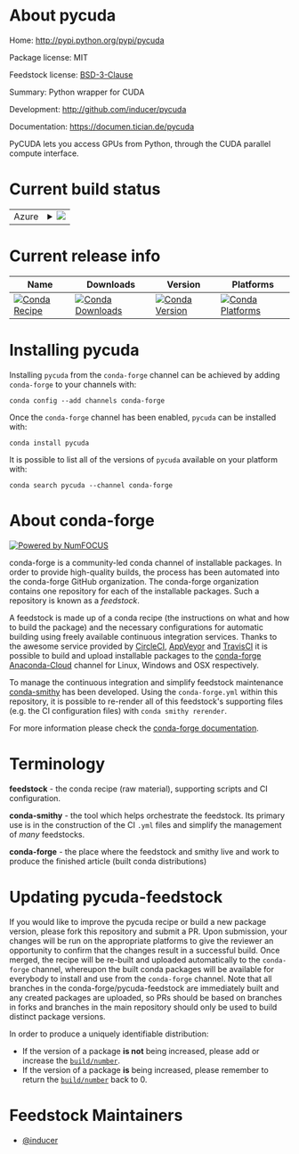 About pycuda
============

Home: http://pypi.python.org/pypi/pycuda

Package license: MIT

Feedstock license: [BSD-3-Clause](https://github.com/conda-forge/pycuda-feedstock/blob/master/LICENSE.txt)

Summary: Python wrapper for CUDA

Development: http://github.com/inducer/pycuda

Documentation: https://documen.tician.de/pycuda

PyCUDA lets you access GPUs from Python, through the CUDA parallel
compute interface.


Current build status
====================


<table>
    
  <tr>
    <td>Azure</td>
    <td>
      <details>
        <summary>
          <a href="https://dev.azure.com/conda-forge/feedstock-builds/_build/latest?definitionId=12297&branchName=master">
            <img src="https://dev.azure.com/conda-forge/feedstock-builds/_apis/build/status/pycuda-feedstock?branchName=master">
          </a>
        </summary>
        <table>
          <thead><tr><th>Variant</th><th>Status</th></tr></thead>
          <tbody><tr>
              <td>linux_64_cuda_compiler_version10.2numpy1.17python3.6.____cpython</td>
              <td>
                <a href="https://dev.azure.com/conda-forge/feedstock-builds/_build/latest?definitionId=12297&branchName=master">
                  <img src="https://dev.azure.com/conda-forge/feedstock-builds/_apis/build/status/pycuda-feedstock?branchName=master&jobName=linux&configuration=linux_64_cuda_compiler_version10.2numpy1.17python3.6.____cpython" alt="variant">
                </a>
              </td>
            </tr><tr>
              <td>linux_64_cuda_compiler_version10.2numpy1.17python3.7.____cpython</td>
              <td>
                <a href="https://dev.azure.com/conda-forge/feedstock-builds/_build/latest?definitionId=12297&branchName=master">
                  <img src="https://dev.azure.com/conda-forge/feedstock-builds/_apis/build/status/pycuda-feedstock?branchName=master&jobName=linux&configuration=linux_64_cuda_compiler_version10.2numpy1.17python3.7.____cpython" alt="variant">
                </a>
              </td>
            </tr><tr>
              <td>linux_64_cuda_compiler_version10.2numpy1.17python3.8.____cpython</td>
              <td>
                <a href="https://dev.azure.com/conda-forge/feedstock-builds/_build/latest?definitionId=12297&branchName=master">
                  <img src="https://dev.azure.com/conda-forge/feedstock-builds/_apis/build/status/pycuda-feedstock?branchName=master&jobName=linux&configuration=linux_64_cuda_compiler_version10.2numpy1.17python3.8.____cpython" alt="variant">
                </a>
              </td>
            </tr><tr>
              <td>linux_64_cuda_compiler_version10.2numpy1.18python3.6.____73_pypy</td>
              <td>
                <a href="https://dev.azure.com/conda-forge/feedstock-builds/_build/latest?definitionId=12297&branchName=master">
                  <img src="https://dev.azure.com/conda-forge/feedstock-builds/_apis/build/status/pycuda-feedstock?branchName=master&jobName=linux&configuration=linux_64_cuda_compiler_version10.2numpy1.18python3.6.____73_pypy" alt="variant">
                </a>
              </td>
            </tr><tr>
              <td>linux_64_cuda_compiler_version10.2numpy1.19python3.7.____73_pypy</td>
              <td>
                <a href="https://dev.azure.com/conda-forge/feedstock-builds/_build/latest?definitionId=12297&branchName=master">
                  <img src="https://dev.azure.com/conda-forge/feedstock-builds/_apis/build/status/pycuda-feedstock?branchName=master&jobName=linux&configuration=linux_64_cuda_compiler_version10.2numpy1.19python3.7.____73_pypy" alt="variant">
                </a>
              </td>
            </tr><tr>
              <td>linux_64_cuda_compiler_version10.2numpy1.19python3.9.____cpython</td>
              <td>
                <a href="https://dev.azure.com/conda-forge/feedstock-builds/_build/latest?definitionId=12297&branchName=master">
                  <img src="https://dev.azure.com/conda-forge/feedstock-builds/_apis/build/status/pycuda-feedstock?branchName=master&jobName=linux&configuration=linux_64_cuda_compiler_version10.2numpy1.19python3.9.____cpython" alt="variant">
                </a>
              </td>
            </tr><tr>
              <td>linux_64_cuda_compiler_version11.0numpy1.17python3.6.____cpython</td>
              <td>
                <a href="https://dev.azure.com/conda-forge/feedstock-builds/_build/latest?definitionId=12297&branchName=master">
                  <img src="https://dev.azure.com/conda-forge/feedstock-builds/_apis/build/status/pycuda-feedstock?branchName=master&jobName=linux&configuration=linux_64_cuda_compiler_version11.0numpy1.17python3.6.____cpython" alt="variant">
                </a>
              </td>
            </tr><tr>
              <td>linux_64_cuda_compiler_version11.0numpy1.17python3.7.____cpython</td>
              <td>
                <a href="https://dev.azure.com/conda-forge/feedstock-builds/_build/latest?definitionId=12297&branchName=master">
                  <img src="https://dev.azure.com/conda-forge/feedstock-builds/_apis/build/status/pycuda-feedstock?branchName=master&jobName=linux&configuration=linux_64_cuda_compiler_version11.0numpy1.17python3.7.____cpython" alt="variant">
                </a>
              </td>
            </tr><tr>
              <td>linux_64_cuda_compiler_version11.0numpy1.17python3.8.____cpython</td>
              <td>
                <a href="https://dev.azure.com/conda-forge/feedstock-builds/_build/latest?definitionId=12297&branchName=master">
                  <img src="https://dev.azure.com/conda-forge/feedstock-builds/_apis/build/status/pycuda-feedstock?branchName=master&jobName=linux&configuration=linux_64_cuda_compiler_version11.0numpy1.17python3.8.____cpython" alt="variant">
                </a>
              </td>
            </tr><tr>
              <td>linux_64_cuda_compiler_version11.0numpy1.18python3.6.____73_pypy</td>
              <td>
                <a href="https://dev.azure.com/conda-forge/feedstock-builds/_build/latest?definitionId=12297&branchName=master">
                  <img src="https://dev.azure.com/conda-forge/feedstock-builds/_apis/build/status/pycuda-feedstock?branchName=master&jobName=linux&configuration=linux_64_cuda_compiler_version11.0numpy1.18python3.6.____73_pypy" alt="variant">
                </a>
              </td>
            </tr><tr>
              <td>linux_64_cuda_compiler_version11.0numpy1.19python3.7.____73_pypy</td>
              <td>
                <a href="https://dev.azure.com/conda-forge/feedstock-builds/_build/latest?definitionId=12297&branchName=master">
                  <img src="https://dev.azure.com/conda-forge/feedstock-builds/_apis/build/status/pycuda-feedstock?branchName=master&jobName=linux&configuration=linux_64_cuda_compiler_version11.0numpy1.19python3.7.____73_pypy" alt="variant">
                </a>
              </td>
            </tr><tr>
              <td>linux_64_cuda_compiler_version11.0numpy1.19python3.9.____cpython</td>
              <td>
                <a href="https://dev.azure.com/conda-forge/feedstock-builds/_build/latest?definitionId=12297&branchName=master">
                  <img src="https://dev.azure.com/conda-forge/feedstock-builds/_apis/build/status/pycuda-feedstock?branchName=master&jobName=linux&configuration=linux_64_cuda_compiler_version11.0numpy1.19python3.9.____cpython" alt="variant">
                </a>
              </td>
            </tr><tr>
              <td>linux_64_cuda_compiler_version11.1numpy1.17python3.6.____cpython</td>
              <td>
                <a href="https://dev.azure.com/conda-forge/feedstock-builds/_build/latest?definitionId=12297&branchName=master">
                  <img src="https://dev.azure.com/conda-forge/feedstock-builds/_apis/build/status/pycuda-feedstock?branchName=master&jobName=linux&configuration=linux_64_cuda_compiler_version11.1numpy1.17python3.6.____cpython" alt="variant">
                </a>
              </td>
            </tr><tr>
              <td>linux_64_cuda_compiler_version11.1numpy1.17python3.7.____cpython</td>
              <td>
                <a href="https://dev.azure.com/conda-forge/feedstock-builds/_build/latest?definitionId=12297&branchName=master">
                  <img src="https://dev.azure.com/conda-forge/feedstock-builds/_apis/build/status/pycuda-feedstock?branchName=master&jobName=linux&configuration=linux_64_cuda_compiler_version11.1numpy1.17python3.7.____cpython" alt="variant">
                </a>
              </td>
            </tr><tr>
              <td>linux_64_cuda_compiler_version11.1numpy1.17python3.8.____cpython</td>
              <td>
                <a href="https://dev.azure.com/conda-forge/feedstock-builds/_build/latest?definitionId=12297&branchName=master">
                  <img src="https://dev.azure.com/conda-forge/feedstock-builds/_apis/build/status/pycuda-feedstock?branchName=master&jobName=linux&configuration=linux_64_cuda_compiler_version11.1numpy1.17python3.8.____cpython" alt="variant">
                </a>
              </td>
            </tr><tr>
              <td>linux_64_cuda_compiler_version11.1numpy1.18python3.6.____73_pypy</td>
              <td>
                <a href="https://dev.azure.com/conda-forge/feedstock-builds/_build/latest?definitionId=12297&branchName=master">
                  <img src="https://dev.azure.com/conda-forge/feedstock-builds/_apis/build/status/pycuda-feedstock?branchName=master&jobName=linux&configuration=linux_64_cuda_compiler_version11.1numpy1.18python3.6.____73_pypy" alt="variant">
                </a>
              </td>
            </tr><tr>
              <td>linux_64_cuda_compiler_version11.1numpy1.19python3.7.____73_pypy</td>
              <td>
                <a href="https://dev.azure.com/conda-forge/feedstock-builds/_build/latest?definitionId=12297&branchName=master">
                  <img src="https://dev.azure.com/conda-forge/feedstock-builds/_apis/build/status/pycuda-feedstock?branchName=master&jobName=linux&configuration=linux_64_cuda_compiler_version11.1numpy1.19python3.7.____73_pypy" alt="variant">
                </a>
              </td>
            </tr><tr>
              <td>linux_64_cuda_compiler_version11.1numpy1.19python3.9.____cpython</td>
              <td>
                <a href="https://dev.azure.com/conda-forge/feedstock-builds/_build/latest?definitionId=12297&branchName=master">
                  <img src="https://dev.azure.com/conda-forge/feedstock-builds/_apis/build/status/pycuda-feedstock?branchName=master&jobName=linux&configuration=linux_64_cuda_compiler_version11.1numpy1.19python3.9.____cpython" alt="variant">
                </a>
              </td>
            </tr><tr>
              <td>linux_64_cuda_compiler_version11.2numpy1.17python3.6.____cpython</td>
              <td>
                <a href="https://dev.azure.com/conda-forge/feedstock-builds/_build/latest?definitionId=12297&branchName=master">
                  <img src="https://dev.azure.com/conda-forge/feedstock-builds/_apis/build/status/pycuda-feedstock?branchName=master&jobName=linux&configuration=linux_64_cuda_compiler_version11.2numpy1.17python3.6.____cpython" alt="variant">
                </a>
              </td>
            </tr><tr>
              <td>linux_64_cuda_compiler_version11.2numpy1.17python3.7.____cpython</td>
              <td>
                <a href="https://dev.azure.com/conda-forge/feedstock-builds/_build/latest?definitionId=12297&branchName=master">
                  <img src="https://dev.azure.com/conda-forge/feedstock-builds/_apis/build/status/pycuda-feedstock?branchName=master&jobName=linux&configuration=linux_64_cuda_compiler_version11.2numpy1.17python3.7.____cpython" alt="variant">
                </a>
              </td>
            </tr><tr>
              <td>linux_64_cuda_compiler_version11.2numpy1.17python3.8.____cpython</td>
              <td>
                <a href="https://dev.azure.com/conda-forge/feedstock-builds/_build/latest?definitionId=12297&branchName=master">
                  <img src="https://dev.azure.com/conda-forge/feedstock-builds/_apis/build/status/pycuda-feedstock?branchName=master&jobName=linux&configuration=linux_64_cuda_compiler_version11.2numpy1.17python3.8.____cpython" alt="variant">
                </a>
              </td>
            </tr><tr>
              <td>linux_64_cuda_compiler_version11.2numpy1.18python3.6.____73_pypy</td>
              <td>
                <a href="https://dev.azure.com/conda-forge/feedstock-builds/_build/latest?definitionId=12297&branchName=master">
                  <img src="https://dev.azure.com/conda-forge/feedstock-builds/_apis/build/status/pycuda-feedstock?branchName=master&jobName=linux&configuration=linux_64_cuda_compiler_version11.2numpy1.18python3.6.____73_pypy" alt="variant">
                </a>
              </td>
            </tr><tr>
              <td>linux_64_cuda_compiler_version11.2numpy1.19python3.7.____73_pypy</td>
              <td>
                <a href="https://dev.azure.com/conda-forge/feedstock-builds/_build/latest?definitionId=12297&branchName=master">
                  <img src="https://dev.azure.com/conda-forge/feedstock-builds/_apis/build/status/pycuda-feedstock?branchName=master&jobName=linux&configuration=linux_64_cuda_compiler_version11.2numpy1.19python3.7.____73_pypy" alt="variant">
                </a>
              </td>
            </tr><tr>
              <td>linux_64_cuda_compiler_version11.2numpy1.19python3.9.____cpython</td>
              <td>
                <a href="https://dev.azure.com/conda-forge/feedstock-builds/_build/latest?definitionId=12297&branchName=master">
                  <img src="https://dev.azure.com/conda-forge/feedstock-builds/_apis/build/status/pycuda-feedstock?branchName=master&jobName=linux&configuration=linux_64_cuda_compiler_version11.2numpy1.19python3.9.____cpython" alt="variant">
                </a>
              </td>
            </tr>
          </tbody>
        </table>
      </details>
    </td>
  </tr>
</table>

Current release info
====================

| Name | Downloads | Version | Platforms |
| --- | --- | --- | --- |
| [![Conda Recipe](https://img.shields.io/badge/recipe-pycuda-green.svg)](https://anaconda.org/conda-forge/pycuda) | [![Conda Downloads](https://img.shields.io/conda/dn/conda-forge/pycuda.svg)](https://anaconda.org/conda-forge/pycuda) | [![Conda Version](https://img.shields.io/conda/vn/conda-forge/pycuda.svg)](https://anaconda.org/conda-forge/pycuda) | [![Conda Platforms](https://img.shields.io/conda/pn/conda-forge/pycuda.svg)](https://anaconda.org/conda-forge/pycuda) |

Installing pycuda
=================

Installing `pycuda` from the `conda-forge` channel can be achieved by adding `conda-forge` to your channels with:

```
conda config --add channels conda-forge
```

Once the `conda-forge` channel has been enabled, `pycuda` can be installed with:

```
conda install pycuda
```

It is possible to list all of the versions of `pycuda` available on your platform with:

```
conda search pycuda --channel conda-forge
```


About conda-forge
=================

[![Powered by NumFOCUS](https://img.shields.io/badge/powered%20by-NumFOCUS-orange.svg?style=flat&colorA=E1523D&colorB=007D8A)](http://numfocus.org)

conda-forge is a community-led conda channel of installable packages.
In order to provide high-quality builds, the process has been automated into the
conda-forge GitHub organization. The conda-forge organization contains one repository
for each of the installable packages. Such a repository is known as a *feedstock*.

A feedstock is made up of a conda recipe (the instructions on what and how to build
the package) and the necessary configurations for automatic building using freely
available continuous integration services. Thanks to the awesome service provided by
[CircleCI](https://circleci.com/), [AppVeyor](https://www.appveyor.com/)
and [TravisCI](https://travis-ci.com/) it is possible to build and upload installable
packages to the [conda-forge](https://anaconda.org/conda-forge)
[Anaconda-Cloud](https://anaconda.org/) channel for Linux, Windows and OSX respectively.

To manage the continuous integration and simplify feedstock maintenance
[conda-smithy](https://github.com/conda-forge/conda-smithy) has been developed.
Using the ``conda-forge.yml`` within this repository, it is possible to re-render all of
this feedstock's supporting files (e.g. the CI configuration files) with ``conda smithy rerender``.

For more information please check the [conda-forge documentation](https://conda-forge.org/docs/).

Terminology
===========

**feedstock** - the conda recipe (raw material), supporting scripts and CI configuration.

**conda-smithy** - the tool which helps orchestrate the feedstock.
                   Its primary use is in the construction of the CI ``.yml`` files
                   and simplify the management of *many* feedstocks.

**conda-forge** - the place where the feedstock and smithy live and work to
                  produce the finished article (built conda distributions)


Updating pycuda-feedstock
=========================

If you would like to improve the pycuda recipe or build a new
package version, please fork this repository and submit a PR. Upon submission,
your changes will be run on the appropriate platforms to give the reviewer an
opportunity to confirm that the changes result in a successful build. Once
merged, the recipe will be re-built and uploaded automatically to the
`conda-forge` channel, whereupon the built conda packages will be available for
everybody to install and use from the `conda-forge` channel.
Note that all branches in the conda-forge/pycuda-feedstock are
immediately built and any created packages are uploaded, so PRs should be based
on branches in forks and branches in the main repository should only be used to
build distinct package versions.

In order to produce a uniquely identifiable distribution:
 * If the version of a package **is not** being increased, please add or increase
   the [``build/number``](https://docs.conda.io/projects/conda-build/en/latest/resources/define-metadata.html#build-number-and-string).
 * If the version of a package **is** being increased, please remember to return
   the [``build/number``](https://docs.conda.io/projects/conda-build/en/latest/resources/define-metadata.html#build-number-and-string)
   back to 0.

Feedstock Maintainers
=====================

* [@inducer](https://github.com/inducer/)


